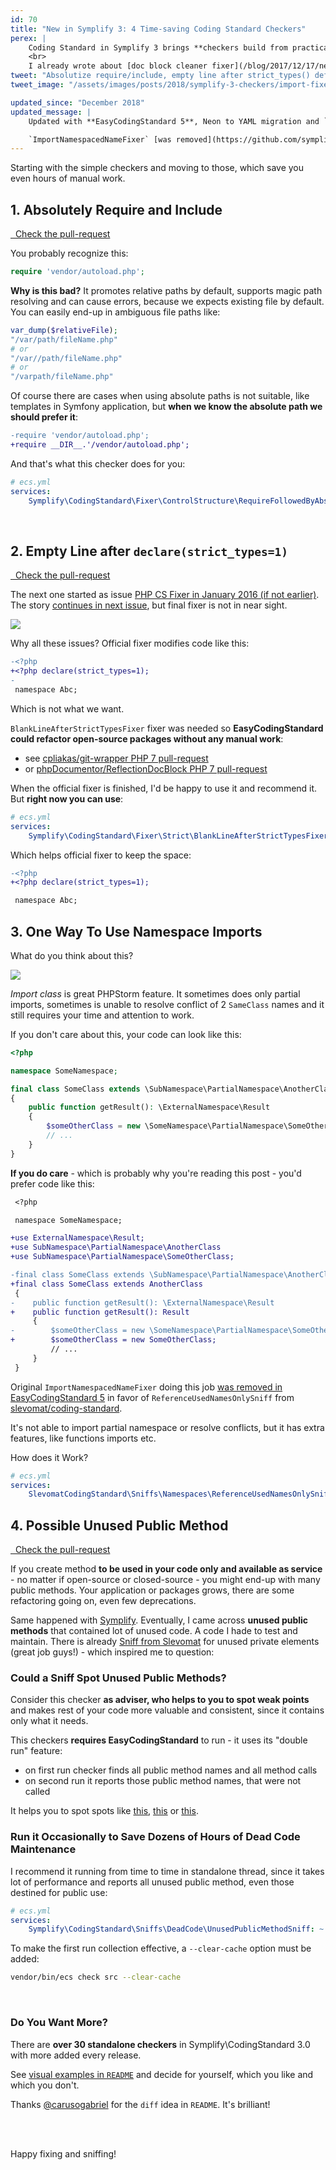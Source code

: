```yaml
---
id: 70
title: "New in Symplify 3: 4 Time-saving Coding Standard Checkers"
perex: |
    Coding Standard in Symplify 3 brings **checkers build from practical use in PHPStorm**. It can do lot of work for you, like add getters, remove trailing spaces, but has still some room for automation and improvement.
    <br>
    I already wrote about [doc block cleaner fixer](/blog/2017/12/17/new-in-symplify-3-doc-block-cleaner-fixer/) and here 4 more checkers, **that saves you from monkey-typing and let you focus on algorithms**.
tweet: "Absolutize require/include, empty line after strict_types() definition, import all the names and the best - unused public methods. Welcome and use new checkers in Symplify 3 Coding Standard #codingstandar #phpcsfixer #phpcodesniffer #php"
tweet_image: "/assets/images/posts/2018/symplify-3-checkers/import-fixer.png"

updated_since: "December 2018"
updated_message: |
    Updated with **EasyCodingStandard 5**, Neon to YAML migration and `checkers` to `services` migration.

    `ImportNamespacedNameFixer` [was removed](https://github.com/symplify/symplify/pull/1110) in favor of `ReferenceUsedNamesOnlySniff` from [slevomat/coding-standard](https://github.com/slevomat/coding-standard)
---
```


Starting with the simple checkers and moving to those, which save you even hours of manual work.

## 1. Absolutely Require and Include

<a href="https://github.com/symplify/symplify/pull/385" class="btn btn-dark btn-sm mb-3 mt-2">
    <em class="fab fa-github"></em>
    &nbsp;
    Check the pull-request
</a>


You probably recognize this:

```php
require 'vendor/autoload.php';
```

**Why is this bad?** It promotes relative paths by default, supports magic path resolving and can cause errors, because we expects existing file by default. You can easily end-up in ambiguous file paths like:

```php
var_dump($relativeFile);
"/var/path/fileName.php"
# or
"/var//path/fileName.php"
# or
"/varpath/fileName.php"
```


Of course there are cases when using absolute paths is not suitable, like templates in Symfony application, but **when we know the absolute path we should prefer it**:

```diff
-require 'vendor/autoload.php';
+require __DIR__.'/vendor/autoload.php';
```

And that's what this checker does for you:

```yaml
# ecs.yml
services:
    Symplify\CodingStandard\Fixer\ControlStructure\RequireFollowedByAbsolutePathFixer: ~
```

<br>

## 2. Empty Line after `declare(strict_types=1)`

<a href="https://github.com/symplify/symplify/pull/443" class="btn btn-dark btn-sm mb-3 mt-2">
    <em class="fab fa-github"></em>
    &nbsp;
    Check the pull-request
</a>

The next one started as issue [PHP CS Fixer in January 2016 (if not earlier)](https://github.com/FriendsOfPHP/PHP-CS-Fixer/issues/1793). The story [continues in next issue](https://github.com/FriendsOfPHP/PHP-CS-Fixer/issues/2062), but final fixer is not in near sight.

<img src="/assets/images/posts/2018/symplify-3-checkers/long-time.png" class="img-thumbnail">

Why all these issues? Official fixer modifies code like this:

```diff
-<?php
+<?php declare(strict_types=1);
-
 namespace Abc;
```

Which is not what we want.

`BlankLineAfterStrictTypesFixer` fixer was needed so **EasyCodingStandard could refactor open-source packages without any manual work**:

- see [cpliakas/git-wrapper PHP 7 pull-request](https://github.com/cpliakas/git-wrapper/pull/137/files)
- or [phpDocumentor/ReflectionDocBlock PHP 7  pull-request](https://github.com/phpDocumentor/ReflectionDocBlock/pull/137/files)

When the official fixer is finished, I'd be happy to use it and recommend it. But **right now you can use**:

```yaml
# ecs.yml
services:
    Symplify\CodingStandard\Fixer\Strict\BlankLineAfterStrictTypesFixer: ~
```

Which helps official fixer to keep the space:

```diff
-<?php
+<?php declare(strict_types=1);

 namespace Abc;
```

## 3. One Way To Use Namespace Imports

What do you think about this?

<img src="/assets/images/posts/2018/symplify-3-checkers/import-fixer.png" class="img-thumbnail">

*Import class* is great PHPStorm feature. It sometimes does only partial imports, sometimes is unable to resolve conflict of 2 `SameClass` names and it still requires your time and attention to work.

If you don't care about this, your code can look like this:

```php
<?php

namespace SomeNamespace;

final class SomeClass extends \SubNamespace\PartialNamespace\AnotherClass
{
    public function getResult(): \ExternalNamespace\Result
    {
        $someOtherClass = new \SomeNamespace\PartialNamespace\SomeOtherClass;
        // ...
    }
}
```

**If you do care** - which is probably why you're reading this post - you'd prefer code like this:

```diff
 <?php

 namespace SomeNamespace;

+use ExternalNamespace\Result;
+use SubNamespace\PartialNamespace\AnotherClass
+use SubNamespace\PartialNamespace\SomeOtherClass;

-final class SomeClass extends \SubNamespace\PartialNamespace\AnotherClass
+final class SomeClass extends AnotherClass
 {
-    public function getResult(): \ExternalNamespace\Result
+    public function getResult(): Result
     {
-        $someOtherClass = new \SomeNamespace\PartialNamespace\SomeOtherClass;
+        $someOtherClass = new SomeOtherClass;
         // ...
     }
 }
```

Original `ImportNamespacedNameFixer` doing this job [was removed in EasyCodingStandard 5](https://github.com/symplify/symplify/pull/1110) in favor of `ReferenceUsedNamesOnlySniff` from [slevomat/coding-standard](https://github.com/slevomat/coding-standard).

It's not able to import partial namespace or resolve conflicts, but it has extra features, like functions imports etc.

How does it Work?

```yaml
# ecs.yml
services:
    SlevomatCodingStandard\Sniffs\Namespaces\ReferenceUsedNamesOnlySniff: ~
```

## 4. Possible Unused Public Method

<a href="https://github.com/symplify/symplify/pull/466" class="btn btn-dark btn-sm mb-3 mt-2">
    <em class="fab fa-github"></em>
    &nbsp;
    Check the pull-request
</a>


If you create method **to be used in your code only and available as service** - no matter if open-source or closed-source - you might end-up with many public methods. Your application or packages grows, there are some refactoring going on, even few deprecations.

Same happened with [Symplify](https://github.com/symplify/symplify). Eventually, I came across **unused public methods** that contained lot of unused code. A code I hade to test and maintain. There is already [Sniff from Slevomat](https://github.com/slevomat/coding-standard#slevomatcodingstandardclassesunusedprivateelements-) for unused private elements (great job guys!) - which inspired me to question:

### Could a Sniff Spot Unused Public Methods?

Consider this checker **as adviser, who helps to you to spot weak points** and makes rest of your code more valuable and consistent, since it contains only what it needs.

This checkers **requires EasyCodingStandard** to run - it uses its "double run" feature:

- on first run checker finds all public method names and all method calls
- on second run it reports those public method names, that were not called

It helps you to spot spots like [this](https://github.com/symplify/symplify/pull/466/commits/3f08ed1fb2f22dd6c4a7b46d680adf4ab5a0907d), [this](https://github.com/symplify/symplify/pull/466/commits/fa21855694d933716117b2a2db13acac55b86d69) or [this](https://github.com/symplify/symplify/pull/552/commits/2df9cbab657a701acb2163f7321216fb782fcf35).

### Run it Occasionally to Save Dozens of Hours of Dead Code Maintenance

I recommend it running from time to time in standalone thread, since it takes lot of performance and reports all unused public method, even those destined for public use:

```yaml
# ecs.yml
services:
    Symplify\CodingStandard\Sniffs\DeadCode\UnusedPublicMethodSniff: ~
```

To make the first run collection effective, a `--clear-cache` option must be added:

```bash
vendor/bin/ecs check src --clear-cache
```

<br>

### Do You Want More?

There are **over 30 standalone checkers** in Symplify\CodingStandard 3.0 with more added every release.

See [visual examples in `README`](https://github.com/Symplify/CodingStandard#rules-overview) and decide for yourself, which you like and which you don't.

Thanks [@carusogabriel](https://twitter.com/carusogabriel) for the `diff` idea in `README`. It's brilliant!

<br><br>

Happy fixing and sniffing!
